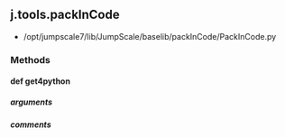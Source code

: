 ## j.tools.packInCode

- /opt/jumpscale7/lib/JumpScale/baselib/packInCode/PackInCode.py

### Methods

#### def get4python 
##### arguments

##### comments

```

```

